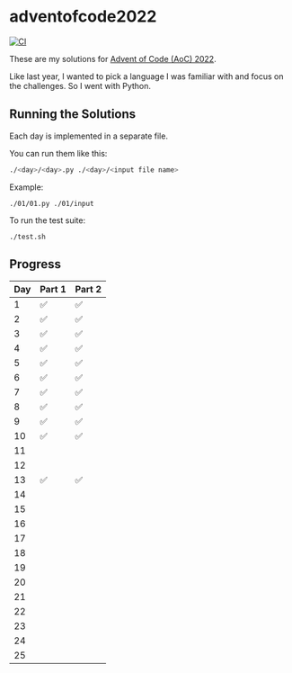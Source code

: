 # adventofcode2022

[![CI](https://github.com/Coteh/adventofcode2022/actions/workflows/ci.yml/badge.svg)](https://github.com/Coteh/adventofcode2022/actions/workflows/ci.yml)

These are my solutions for [Advent of Code (AoC) 2022](https://adventofcode.com/2022).

Like last year, I wanted to pick a language I was familiar with and focus on the challenges. So I went with Python.

## Running the Solutions

Each day is implemented in a separate file.

You can run them like this:

```sh
./<day>/<day>.py ./<day>/<input file name>
```

Example:

```
./01/01.py ./01/input
```

To run the test suite:

```
./test.sh
```

## Progress

| Day  | Part 1 | Part 2 |
|------|--------|--------|
|  1   |   ✅   |   ✅   |
|  2   |   ✅   |   ✅   |
|  3   |   ✅   |   ✅   |
|  4   |   ✅   |   ✅   |
|  5   |   ✅   |   ✅   |
|  6   |   ✅   |   ✅   |
|  7   |   ✅   |   ✅   |
|  8   |   ✅   |   ✅   |
|  9   |   ✅   |   ✅   |
|  10  |   ✅   |   ✅   |
|  11  |        |        |
|  12  |        |        |
|  13  |   ✅   |   ✅   |
|  14  |        |        |
|  15  |        |        |
|  16  |        |        |
|  17  |        |        |
|  18  |        |        |
|  19  |        |        |
|  20  |        |        |
|  21  |        |        |
|  22  |        |        |
|  23  |        |        |
|  24  |        |        |
|  25  |        |        |
